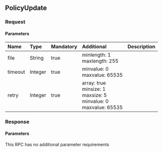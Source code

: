 ## PolicyUpdate


### Request

#### Parameters

|Name|Type|Mandatory|Additional|Description|
|:---|:---|:--------|:---------|:----------|
|file|String|true|minlength: 1<br>maxlength: 255||
|timeout|Integer|true|minvalue: 0<br>maxvalue: 65535||
|retry|Integer|true|array: true<br>minsize: 1<br>maxsize: 5<br>minvalue: 0<br>maxvalue: 65535||

### Response

#### Parameters

This RPC has no additional parameter requirements

